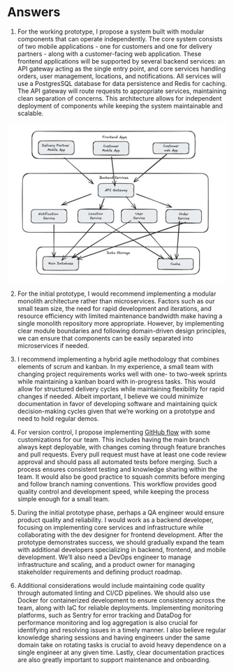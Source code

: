 # Answers						

1. For the working prototype, I propose a system built with modular components that can operate independently. The core system consists of two mobile applications - one for customers and one for delivery partners - along with a customer-facing web application. These frontend applications will be supported by several backend services: an API gateway acting as the single entry point, and core services handling orders, user management, locations, and notifications. All services will use a PostgresSQL database for data persistence and Redis for caching. The API gateway will route requests to appropriate services, maintaining clean separation of concerns. This architecture allows for independent deployment of components while keeping the system maintainable and scalable. 

![Architecture](./architecture.png)

2. For the initial prototype, I would recommend implementing a modular monolith architecture rather than microservices. Factors such as our small team size, the need for rapid development and iterations, and resource efficiency with limited maintenance bandwidth make having a single monolith repository more appropriate. However, by implementing clear module boundaries and following domain-driven design principles, we can ensure that components can be easily separated into microservices if needed. 

3. I recommend implementing a hybrid agile methodology that combines elements of scrum and kanban. In my experience, a small team with changing project requirements works well with one- to two-week sprints while maintaining a kanban board with in-progress tasks. This would allow for structured delivery cycles while maintaining flexibility for rapid changes if needed. Albeit important, I believe we could minimize documentation in favor of developing software and maintaining quick decision-making cycles given that we’re working on a prototype and need to hold regular demos.

4. For version control, I propose implementing [GitHub flow](https://githubflow.github.io/) with some customizations for our team. This includes having the main branch always kept deployable, with changes coming through feature branches and pull requests. Every pull request must have at least one code review approval and should pass all automated tests before merging. Such a process ensures consistent testing and knowledge sharing within the team.  It would also be good practice to squash commits before merging and follow branch naming conventions. This workflow provides good quality control and development speed, while keeping the process simple enough for a small team. 

5. During the initial prototype phase, perhaps a QA engineer would ensure product quality and reliability. I would work as a backend developer, focusing on implementing core services and infrastructure while collaborating with the dev designer for frontend development. After the prototype demonstrates success, we should gradually expand the team with additional developers specializing in backend, frontend, and mobile development. We’ll also need a DevOps engineer to manage infrastructure and scaling, and a product owner for managing stakeholder requirements and defining product roadmap.

6. Additional considerations would include maintaining code quality through automated linting and CI/CD pipelines. We should also use Docker for containerized development to ensure consistency across the team, along with IaC for reliable deployments. Implementing monitoring platforms, such as Sentry for error tracking and DataDog for performance monitoring and log aggregation is also crucial for identifying and resolving issues in a timely manner. I also believe regular knowledge sharing sessions and having engineers under the same domain take on rotating tasks is crucial to avoid heavy dependence on a single engineer at any given time. Lastly, clear documentation practices are also greatly important to support maintenance and onboarding.

